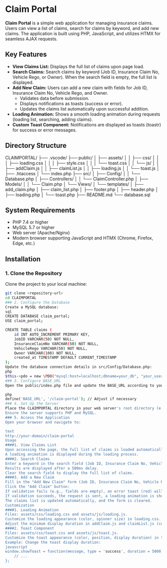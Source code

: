 # Claim Portal

**Claim Portal** is a simple web application for managing insurance claims. Users can view a list of claims, search for claims by keyword, and add new claims. The application is built using PHP, JavaScript, and utilizes HTMX for seamless AJAX requests.

## Key Features

- **View Claims List:** Displays the full list of claims upon page load.
- **Search Claims:** Search claims by keyword (Job ID, Insurance Claim No, Vehicle Rego, or Owner). When the search field is empty, the full list is displayed.
- **Add New Claim:** Users can add a new claim with fields for Job ID, Insurance Claim No, Vehicle Rego, and Owner.
  - Validates data before submission.
  - Displays notifications as toasts (success or error).
  - Updates the claims list automatically upon successful addition.
- **Loading Animation:** Shows a smooth loading animation during requests (loading list, searching, adding claims).
- **Custom Toast Component:** Notifications are displayed as toasts (toastr) for success or error messages.

## Directory Structure
CLAIMPORTAL/
├── .vscode/
├── public/
│   ├── assets/
│   │   ├── css/
│   │   │   ├── loading.css
│   │   │   ├── style.css
│   │   │   └── toast.css
│   │   └── js/
│   │       ├── addClaim.js
│   │       ├── claimList.js
│   │       ├── loading.js
│   │       └── toast.js
│   ├── .htaccess
│   └── index.php
├── src/
│   ├── Config/
│   │   └── Database.php
│   ├── Controllers/
│   │   └── ClaimController.php
│   ├── Models/
│   │   └── Claim.php
│   └── Views/
│       └── templates/
│           ├── add_claim.php
│           ├── claim_list.php
│           ├── footer.php
│           ├── header.php
│           ├── loading.php
│           └── toast.php
├── README.md
└── database.sql 

## System Requirements

- PHP 7.4 or higher
- MySQL 5.7 or higher
- Web server (Apache/Nginx)
- Modern browser supporting JavaScript and HTMX (Chrome, Firefox, Edge, etc.)

## Installation

### 1. Clone the Repository
Clone the project to your local machine:

```bash
git clone <repository-url>
cd CLAIMPORTAL
### 2. Configure the Database
Create a MySQL database:
sql
CREATE DATABASE claim_portal;
USE claim_portal;

CREATE TABLE claims (
    id INT AUTO_INCREMENT PRIMARY KEY,
    JobID VARCHAR(50) NOT NULL,
    InsuranceClaimNo VARCHAR(50) NOT NULL,
    VehicleRego VARCHAR(50) NOT NULL,
    Owner VARCHAR(100) NOT NULL,
    created_at TIMESTAMP DEFAULT CURRENT_TIMESTAMP
);
Update the database connection details in src/Config/Database.php:
php
$this->pdo = new \PDO("mysql:host=localhost;dbname=your_db", "your_username", "your_password");
### 3. Configure BASE_URL
Open the public/index.php file and update the BASE_URL according to your domain:

php
define('BASE_URL', '/claim-portal'); // Adjust if necessary
### 4. Set Up the Server
Place the CLAIMPORTAL directory in your web server's root directory (e.g., /var/www/html for Apache).
Ensure the server supports PHP and MySQL.
### 5. Access the Application
Open your browser and navigate to:

text
http://your-domain/claim-portal
Usage
####1. View Claims List
Upon accessing the page, the full list of claims is loaded automatically.
A loading animation is displayed during the loading process.
####2. Search Claims
Enter a keyword in the search field (Job ID, Insurance Claim No, Vehicle Rego, or Owner).
Results are displayed after a 500ms delay.
Clear the search field to display the full list of claims.
####3. Add a New Claim
Fill in the "Add New Claim" form (Job ID, Insurance Claim No, Vehicle Rego, Owner).
Click the "Add Claim" button:
If validation fails (e.g., fields are empty), an error toast (red) will be displayed.
If validation succeeds, the request is sent, a loading animation is shown, and a success toast (green) will be displayed.
The claims list is updated automatically, and the form is cleared.
Customization
####1. Loading Animation
Files: assets/css/loading.css and assets/js/loading.js.
Customize the loading appearance (color, spinner size) in loading.css.
Adjust the minimum display duration in addClaim.js and claimList.js (currently set to 500ms).
####2. Toast Component
Files: assets/css/toast.css and assets/js/toast.js.
Customize the toast appearance (color, position, display duration) in toast.css and toast.js.
Example: Change the toast display duration:
javascript
window.showToast = function(message, type = 'success', duration = 5000) { // Change 3000 to 5000
    // ...
};